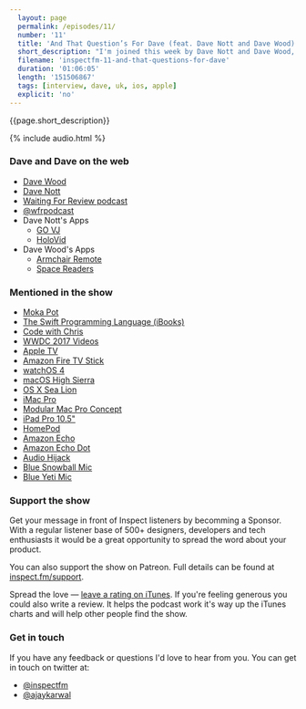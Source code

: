 ```yaml
---
  layout: page
  permalink: /episodes/11/
  number: '11'
  title: 'And That Question’s For Dave (feat. Dave Nott and Dave Wood)'
  short_description: "I'm joined this week by Dave Nott and Dave Wood, two iOS developers who also host their own podcast called Waiting For Review. We discuss life as an indie developer, a roundup of WWDC 2017 and podcasting."
  filename: 'inspectfm-11-and-that-questions-for-dave'
  duration: '01:06:05'
  length: '151506867'
  tags: [interview, dave, uk, ios, apple]
  explicit: 'no'
---
```


{{page.short_description}}

{% include audio.html %}

### Dave and Dave on the web
- [Dave Wood](https://twitter.com/dwroboheadz)
- [Dave Nott](https://twitter.com/_davenott)
- [Waiting For Review podcast](https://waitingforreview.fireside.fm)
- [@wfrpodcast](https://twitter.com/wfrpodcast)
- Dave Nott's Apps
  - [GO VJ](http://www.govj.tech)
  - [HoloVid](http://getholovid.com/)
- Dave Wood's Apps
  - [Armchair Remote](http://www.armchair-remote.com)
  - [Space Readers](https://itunes.apple.com/gb/app/space-readers-learn-to-read-high-frequency-words/id1158521943?mt=8)

### Mentioned in the show
- [Moka Pot](https://en.wikipedia.org/wiki/Moka_pot)
- [The Swift Programming Language (iBooks)](https://itunes.apple.com/gb/book/the-swift-programming-language-swift-4-beta/id1002622538?mt=11)
- [Code with Chris](http://codewithchris.com/how-to-make-an-iphone-app/)
- [WWDC 2017 Videos](https://developer.apple.com/videos/wwdc2017)
- [Apple TV](https://www.apple.com/uk/tv/)
- [Amazon Fire TV Stick](http://amzn.to/2tetjpA)
- [watchOS 4](https://www.apple.com/uk/watchos/)
- [macOS High Sierra](https://www.apple.com/uk/macos/high-sierra-preview/)
- [OS X Sea Lion](https://youtu.be/iTIEf7RLm-k?t=20)
- [iMac Pro](https://www.apple.com/uk/imac-pro/)
- [Modular Mac Pro Concept](https://www.youtube.com/watch?v=ZwGYDjQFFL8)
- [iPad Pro 10.5"](https://www.apple.com/uk/ipad-pro/)
- [HomePod](https://www.apple.com/uk/homepod/)
- [Amazon Echo](http://amzn.to/2ua3WBL)
- [Amazon Echo Dot](http://amzn.to/2uab418)
- [Audio Hijack](https://rogueamoeba.com/audiohijack/)
- [Blue Snowball Mic](http://amzn.to/2u9J1P5)
- [Blue Yeti Mic](http://amzn.to/2teJK5e)


### Support the show

Get your message in front of Inspect listeners by becomming a Sponsor. With a regular listener base of 500+ designers, developers and tech enthusiasts it would be a great opportunity to spread the word about your product.

You can also support the show on Patreon. Full details can be found at [inspect.fm/support](http://inspect.fm/support/).

Spread the love &mdash; <a target="_blank" href="{{ site.feeds.itunes }}">leave a rating on iTunes</a>. If you're feeling generous you could also write a review. It helps the podcast work it's way up the iTunes charts and will help other people find the show.


### Get in touch

If you have any feedback or questions I'd love to hear from you. You can get in touch on twitter at:

- [@inspectfm](http://twitter.com/inspectfm)
- [@ajaykarwal](http://twitter.com/ajaykarwal)
